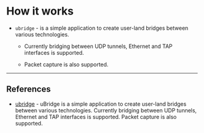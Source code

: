 # How it works


* `ubridge` - is a simple application to create user-land bridges between various technologies. 

    * Currently bridging between UDP tunnels, Ethernet and TAP interfaces is supported. 
    
    * Packet capture is also supported.


---

## References

* [ubridge](https://github.com/GNS3/ubridge) - uBridge is a simple application to create user-land bridges between various technologies. Currently bridging between UDP tunnels, Ethernet and TAP interfaces is supported. Packet capture is also supported.